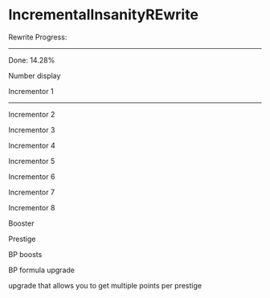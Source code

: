 # IncrementalInsanityREwrite

Rewrite Progress:


__________________________________________________________



Done: 14.28%

Number display

Incrementor 1
___________________________________________________________

Incrementor 2

Incrementor 3

Incrementor 4

Incrementor 5

Incrementor 6

Incrementor 7

Incrementor 8

Booster

Prestige

BP boosts 

BP formula upgrade

upgrade that allows you to get multiple points per prestige
